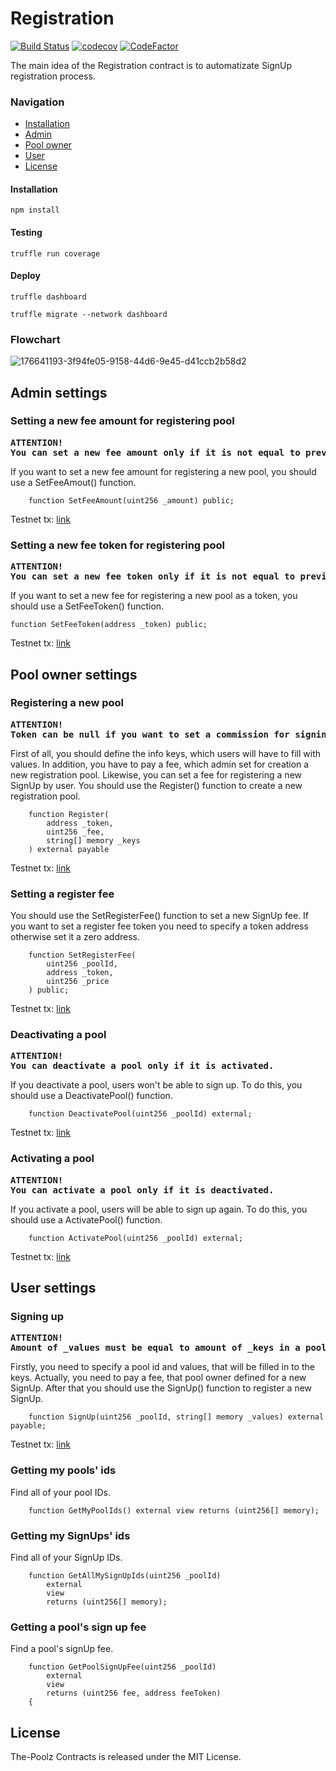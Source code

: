 # Registration

[![Build Status](https://app.travis-ci.com/The-Poolz/RegistrationContract.svg?token=j64fMSARWGtzysprUKZK&branch=master)](https://app.travis-ci.com/The-Poolz/RegistrationContract)
[![codecov](https://codecov.io/gh/The-Poolz/RegistrationContract/branch/master/graph/badge.svg?token=Z3HUc9AJRC)](https://codecov.io/gh/The-Poolz/RegistrationContract)
[![CodeFactor](https://www.codefactor.io/repository/github/the-poolz/registrationcontract/badge)](https://www.codefactor.io/repository/github/the-poolz/registrationcontract)

The main idea of the Registration contract is to automatizate SignUp registration process.

### Navigation

- [Installation](#installation)
- [Admin](#admin-settings)
- [Pool owner](#pool-owner-settings)
- [User](#user-settings)
- [License](#license)

#### Installation

```console
npm install
```

#### Testing

```console
truffle run coverage
```

#### Deploy

```console
truffle dashboard
```

```console
truffle migrate --network dashboard
```

### Flowchart

![176641193-3f94fe05-9158-44d6-9e45-d41ccb2b58d2](https://user-images.githubusercontent.com/45734486/177203947-cf29161c-b766-43b8-a252-3bb2bffed136.jpg)

## Admin settings

### Setting a new fee amount for registering pool

<pre><b>ATTENTION!
You can set a new fee amount only if it is not equal to previous.</b></pre>

If you want to set a new fee amount for registering a new pool, you should use a SetFeeAmout() function.

```solidity
    function SetFeeAmount(uint256 _amount) public;
```

Testnet tx: [link](https://testnet.bscscan.com/tx/0x7c009b491f702e0f040ac709a7295f30910f6616d11809519e99ae67c832be1c)

### Setting a new fee token for registering pool

<pre><b>ATTENTION!
You can set a new fee token only if it is not equal to previous.</b></pre>

If you want to set a new fee for registering a new pool as a token, you should use a SetFeeToken() function.

```solidity
function SetFeeToken(address _token) public;
```

Testnet tx: [link](https://testnet.bscscan.com/tx/0xe8b2c4f85cf374f63cd8945e03c076f9c1a4eed6cd5ed9e0729dc74c2e5c82fd)

## Pool owner settings

### Registering a new pool

<pre><b>ATTENTION!
Token can be null if you want to set a commission for signing up with main coin.</b></pre>

First of all, you should define the info keys, which users will have to fill with values.
In addition, you have to pay a fee, which admin set for creation a new registration pool.
Likewise, you can set a fee for registering a new SignUp by user.
You should use the Register() function to create a new registration pool.

```solidity
    function Register(
        address _token,
        uint256 _fee,
        string[] memory _keys
    ) external payable
```

Testnet tx: [link](https://testnet.bscscan.com/tx/0xae0cd7e493ec6de39f4b3f041b7f289a246b5cb2d79992baa2ba96d0c141ee5b)

### Setting a register fee

You should use the SetRegisterFee() function to set a new SignUp fee.
If you want to set a register fee token you need to specify a token address otherwise set it a zero address.

```solidity
    function SetRegisterFee(
        uint256 _poolId,
        address _token,
        uint256 _price
    ) public;
```

Testnet tx: [link](https://testnet.bscscan.com/tx/0x68b5ae29de59c13bfb3aab79a59f71ef0e580d666f3c36279714d8a078f28e36)

### Deactivating a pool

<pre><b>ATTENTION!
You can deactivate a pool only if it is activated.</b></pre>

If you deactivate a pool, users won't be able to sign up.
To do this, you should use a DeactivatePool() function.

```solidity
    function DeactivatePool(uint256 _poolId) external;
```

Testnet tx: [link](https://testnet.bscscan.com/tx/0xb9abba66d0a93d455a3be0224bb3c4dbfb6f54d158d260996ba46a53c876279a)

### Activating a pool

<pre><b>ATTENTION!
You can activate a pool only if it is deactivated.</b></pre>

If you activate a pool, users will be able to sign up again.
To do this, you should use a ActivatePool() function.

```solidity
    function ActivatePool(uint256 _poolId) external;
```

Testnet tx: [link](https://testnet.bscscan.com/tx/0xc8d817766e11d1ae1a8892b90761d245cbebe68cb7dbeb033648e34837cd5ee1)

## User settings

### Signing up

<pre><b>ATTENTION!
Amount of _values must be equal to amount of _keys in a pool.</b></pre>

Firstly, you need to specify a pool id and values, that will be filled in to the keys.
Actually, you need to pay a fee, that pool owner defined for a new SignUp.
After that you should use the SignUp() function to register a new SignUp.

```solidity
    function SignUp(uint256 _poolId, string[] memory _values) external payable;
```

Testnet tx: [link](https://testnet.bscscan.com/tx/0xae76da0371a2432aaea7bc476c962ee8ac8f15d0082c35ea15f1bd3f852aa026)

### Getting my pools' ids

Find all of your pool IDs.

```solidity
    function GetMyPoolIds() external view returns (uint256[] memory);
```

### Getting my SignUps' ids

Find all of your SignUp IDs.

```solidity
    function GetAllMySignUpIds(uint256 _poolId)
        external
        view
        returns (uint256[] memory);
```

### Getting a pool's sign up fee

Find a pool's signUp fee.

```solidity
    function GetPoolSignUpFee(uint256 _poolId)
        external
        view
        returns (uint256 fee, address feeToken)
    {
```

## License

The-Poolz Contracts is released under the MIT License.
